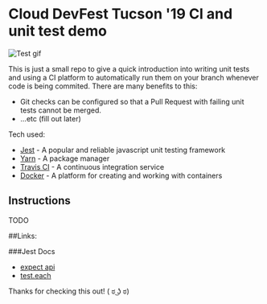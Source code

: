 # Cloud DevFest Tucson '19 CI and unit test demo

![Test gif](https://media.giphy.com/media/gw3IWyGkC0rsazTi/giphy.gif)

This is just a small repo to give a quick introduction into writing unit tests and using a CI platform to automatically run them on your branch whenever code is being commited.
There are many benefits to this:
- Git checks can be configured so that a Pull Request with failing unit tests cannot be merged.
- ...etc (fill out later)

Tech used:
- [Jest](https://jestjs.io/) - A popular and reliable javascript unit testing framework
- [Yarn](https://yarnpkg.com/lang/en/) - A package manager
- [Travis CI](https://travis-ci.org/) - A continuous integration service
- [Docker](https://www.docker.com/) - A platform for creating and working with containers


## Instructions

TODO


##Links:

###Jest Docs
- [expect api](https://jestjs.io/docs/en/expect#methods)
- [test.each](https://jestjs.io/docs/en/api#testeachtable-name-fn-timeout)



Thanks for checking this out! ( ಠ ͜ʖ ಠ)	
